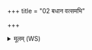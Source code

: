 +++
title = "02 बधान वत्समभि"

+++
<details><summary>मूलम् (WS)</summary>

बधान वत्समभि धेहि भुञ्जन्तीं निद्य गोधुगुप सीद दुग्धि।  
इडामस्मा ओदनं पिन्वमाना कीलालं घृतं मदमन्नभागम्॥२ ॥  
सा धावतु यमराज्ञः सवत्सा सुकृतां पथा प्रथमेह दत्ता ।  
अतुर्ष्टदत्ता प्रथमेदमागन् वत्सेन गां सं सृज विश्वरूपाम्॥॥३ ॥  
प्रथमेदमागन् प्रथमा दत्तेताह्यस्मिंल्लोके सय्य उ त्वा ददाति।  
सैनं धेनोः प्रथमा पारयासि श्रद्धया दत्ता परमे व्योमन्॥ ॥ ४ ॥
</details>